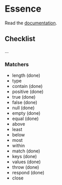 # Essence

Read the [documentation](http://bound1ess.github.io/essence).

## Checklist

...

### Matchers

- length (done)
- type
- contain (done)
- positive (done)
- true (done)
- false (done)
- null (done)
- empty (done)
- equal (done)
- above
- least
- below
- most
- within
- match (done)
- keys (done)
- values (done)
- throw (done)
- respond (done)
- close
